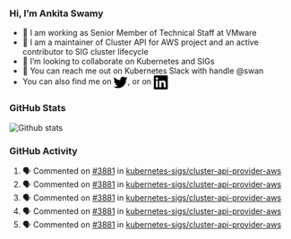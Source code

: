 ### Hi, I’m Ankita Swamy

- 💼 I am working as Senior Member of Technical Staff at VMware
- 👀 I am a maintainer of Cluster API for AWS project and an active contributor to SIG cluster lifecycle
- 💞️ I’m looking to collaborate on Kubernetes and SIGs
- 💬 You can reach me out on Kubernetes Slack with handle @swan
- You can also find me on <a href="https://twitter.com/SwamyAnkita" target="blank"><img align="center" src="https://raw.githubusercontent.com/Ankitasw/Ankitasw/master/svg/twitter.svg" alt="Ankitasw" height="25" width="25" color="#1DA1f2" /></a>, or on <a href="https://www.linkedin.com/in/Ankitaswamy/" target="blank"><img align="center" src="https://raw.githubusercontent.com/Ankitasw/Ankitasw/master/svg/linkedin.svg" alt="Ankitasw" height="25" width="25" /></a>

### GitHub Stats
![Github stats](https://github-readme-stats.vercel.app/api?username=Ankitasw&count_private=true&show_icons=true&theme=tokyonight)

### GitHub Activity 
<!--START_SECTION:activity-->
1. 🗣 Commented on [#3881](https://github.com/kubernetes-sigs/cluster-api-provider-aws/issues/3881) in [kubernetes-sigs/cluster-api-provider-aws](https://github.com/kubernetes-sigs/cluster-api-provider-aws)
2. 🗣 Commented on [#3881](https://github.com/kubernetes-sigs/cluster-api-provider-aws/issues/3881) in [kubernetes-sigs/cluster-api-provider-aws](https://github.com/kubernetes-sigs/cluster-api-provider-aws)
3. 🗣 Commented on [#3881](https://github.com/kubernetes-sigs/cluster-api-provider-aws/issues/3881) in [kubernetes-sigs/cluster-api-provider-aws](https://github.com/kubernetes-sigs/cluster-api-provider-aws)
4. 🗣 Commented on [#3881](https://github.com/kubernetes-sigs/cluster-api-provider-aws/issues/3881) in [kubernetes-sigs/cluster-api-provider-aws](https://github.com/kubernetes-sigs/cluster-api-provider-aws)
5. 🗣 Commented on [#3881](https://github.com/kubernetes-sigs/cluster-api-provider-aws/issues/3881) in [kubernetes-sigs/cluster-api-provider-aws](https://github.com/kubernetes-sigs/cluster-api-provider-aws)
<!--END_SECTION:activity-->
